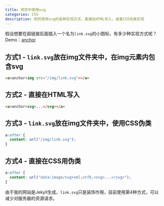 ```yaml
---
title: 网页中使用svg
categories: CSS
description: 网页使用svg的各种实现方式，直接在HTML写入，或者CSS伪类实现
---
```


假设想要在超链接后面插入一个名为`link.svg`的小图标，有多少种实现方式呢？Demo：[anchor](#)

## 方式1 - `link.svg`放在img文件夹中，在img元素内包含svg

```html
<a>anchor<img src="/img/link.svg"></a>
```

## 方式2 - 直接在HTML写入

```html
<a>anchor<svg>...</svg></a>
```

## 方式3 - `link.svg`放在img文件夹中，使用CSS伪类

```css
a:after {
  content: url("/img/link.svg");
}
```

<!-- more -->

## 方式4 - 直接在CSS用伪类

```css
a:after {
  content: url("data:image/svg+xml;utf8,<svg>...</svg>");
}
```

由于我的网站是Jekyll生成，`link.svg`只是装饰作用，目前使用第4种方式，可以减少对服务器的资源请求。
